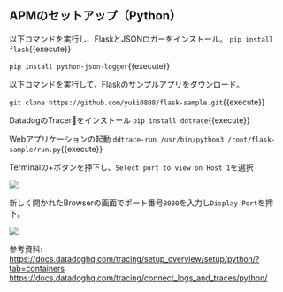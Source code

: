 ## APMのセットアップ（Python）

以下コマンドを実行し、FlaskとJSONロガーをインストール。
`pip install flask`{{execute}}

`pip install python-json-logger`{{execute}}

以下コマンドを実行して、Flaskのサンプルアプリをダウンロード。

`git clone https://github.com/yuki0808/flask-sample.git`{{execute}}

DatadogのTracerをインストール
`pip install ddtrace`{{execute}}

Webアプリケーションの起動
`ddtrace-run /usr/bin/python3 /root/flask-sample/run.py`{{execute}}

Terminalの+ボタンを押下し、`Select port to view on Host 1`を選択

![](https://p-qkfgo2.t2.n0.cdn.getcloudapp.com/items/rRubbEDo/e49db587-310e-4d08-a436-e5a90d5ceb5c.jpg?v=d4ef05cf0eca0f621ed608914a879a4f)


新しく開かれたBrowserの画面でポート番号`8080`を入力し`Display Port`を押下。

![](https://p-qkfgo2.t2.n0.cdn.getcloudapp.com/items/kpunnyvE/a93e138e-5b43-4453-8188-cac38d305312.jpg?v=d14ea1a84f62b784f03238b9abab643c)

参考資料:
https://docs.datadoghq.com/tracing/setup_overview/setup/python/?tab=containers
https://docs.datadoghq.com/tracing/connect_logs_and_traces/python/
